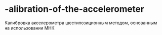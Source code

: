 # -alibration-of-the-accelerometer
Калибровка акселерометра шестипозиционным методом, основанным на использовании МНК

